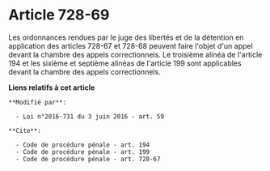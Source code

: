# Article 728-69

Les ordonnances rendues par le juge des libertés et de la détention en application des articles 728-67 et 728-68 peuvent
faire l'objet d'un appel devant la chambre des appels correctionnels. Le troisième alinéa de l'article 194 et les sixième et
septième  alinéas de l'article 199 sont applicables devant la chambre des appels correctionnels.

**Liens relatifs à cet article**

	**Modifié par**:

	  - Loi n°2016-731 du 3 juin 2016 - art. 59

	**Cite**:

	  - Code de procédure pénale - art. 194
	  - Code de procédure pénale - art. 199
	  - Code de procédure pénale - art. 728-67
